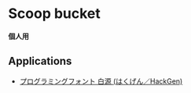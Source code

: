 # Scoop bucket
**個人用**


## Applications
- [プログラミングフォント 白源 (はくげん／HackGen)](https://github.com/yuru7/HackGen)